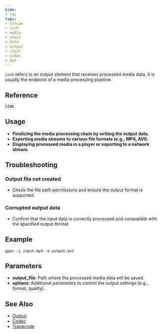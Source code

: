 ```yaml
---
hide:
- toc
tags:
- stream
- sink
- media
- chain
- data
- output
- input
- codec
- mp4
---
```




`sink` refers to an output element that receives processed media data. It is usually the endpoint of a media processing pipeline.

## Reference

`SINK`

## Usage

-  **Finalizing the media processing chain by writing the output data.**
-  **Exporting media streams to various file formats (e.g., MP4, AVI).**
- **Displaying processed media in a player or exporting to a network stream.**

## Troubleshooting

### Output file not created
- Check the file path permissions and ensure the output format is supported.

### Corrupted output data
- Confirm that the input data is correctly processed and compatible with the specified output format.

## Example

```plaintext
gpac -i input.mp4 -o output.avi
```

## Parameters

- **output_file**: Path where the processed media data will be saved.
- **options**: Additional parameters to control the output settings (e.g., format, quality).

## See Also
- [Output](output.md) 
- [Codec](codec.md)
- [Transcode](transcode.md)


